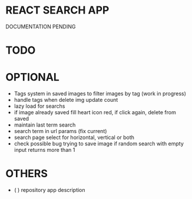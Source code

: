 # REACT SEARCH APP

DOCUMENTATION PENDING

# TODO

# OPTIONAL

- Tags system in saved images to filter images by tag (work in progress)
- handle tags when delete img update count
- lazy load for searchs
- if image already saved fill heart icon red, if click again, delete from saved
- maintain last term search
- search term in url params (fix current)
- search page select for horizontal, vertical or both
- check possible bug trying to save image if random search with empty input returns more than 1

# OTHERS

- (   ) repository app description